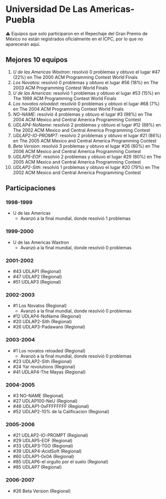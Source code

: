 # Universidad De Las Americas-Puebla

:warning: Equipos que solo participaron en el Repechaje del Gran Premio de México no están registrados oficialmente en el ICPC, por lo que no aparecerán aquí.

## Mejores 10 equipos

1. _U de las Americas Waxtron_: resolvió 0 problemas y obtuvo el lugar #47 (22%) en The 2000 ACM Programming Contest World Finals
1. _Los Novatos_: resolvió 0 problemas y obtuvo el lugar #56 (18%) en The 2003 ACM Programming Contest World Finals
1. _U de las Americas_: resolvió 1 problemas y obtuvo el lugar #53 (15%) en The 1999 ACM Programming Contest World Finals
1. _Los novatos reloaded_: resolvió 0 problemas y obtuvo el lugar #68 (7%) en The 2004 ACM Programming Contest World Finals
1. _NO-NAME_: resolvió 4 problemas y obtuvo el lugar #3 (98%) en The 2004 ACM Mexico and Central America Programming Contest
1. _UDLAP4-NoName_: resolvió 2 problemas y obtuvo el lugar #12 (88%) en The 2002 ACM Mexico and Central America Programming Contest
1. _UDLAP2-IO-PROMPT_: resolvió 2 problemas y obtuvo el lugar #21 (86%) en The 2005 ACM Mexico and Central America Programming Contest
1. _Beta Version_: resolvió 3 problemas y obtuvo el lugar #26 (80%) en The 2006 ACM Mexico and Central America Programming Contest
1. _UDLAP5-EOF_: resolvió 2 problemas y obtuvo el lugar #29 (80%) en The 2005 ACM Mexico and Central America Programming Contest
1. _UDLAP2-Sith_: resolvió 1 problemas y obtuvo el lugar #20 (79%) en The 2002 ACM Mexico and Central America Programming Contest

## Participaciones

### 1998-1999

- U de las Americas
  - Avanzó a la final mundial, donde resolvió 1 problemas

### 1999-2000

- U de las Americas Waxtron
  - Avanzó a la final mundial, donde resolvió 0 problemas

### 2001-2002

- #43 UDLAP1 (Regional)
- #47 UDLAP2 (Regional)
- #51 UDLAP3 (Regional)

### 2002-2003

- #1 Los Novatos (Regional)
  - Avanzó a la final mundial, donde resolvió 0 problemas
- #12 UDLAP4-NoName (Regional)
- #20 UDLAP2-Sith (Regional)
- #26 UDLAP3-Padawans (Regional)

### 2003-2004

- #1 Los novatos reloaded (Regional)
  - Avanzó a la final mundial, donde resolvió 0 problemas
- #23 UDLAP2-Sith (Regional)
- #24 Yar revolutions (Regional)
- #41 UDLAP4-The Mayas (Regional)

### 2004-2005

- #3 NO-NAME (Regional)
- #27 UDLAP100-NeU (Regional)
- #46 UDLAP1-0xFFFFFFFF (Regional)
- #52 UDLAP2-10% de la Calificacion (Regional)

### 2005-2006

- #21 UDLAP2-IO-PROMPT (Regional)
- #29 UDLAP5-EOF (Regional)
- #33 UDLAP3-TGO (Regional)
- #39 UDLAP4-AcidSoft (Regional)
- #60 UDLAP1-0x0A (Regional)
- #85 UDLAP6-el orgullo por el suelo (Regional)
- #85 UDLAP7 (Regional)

### 2006-2007

- #26 Beta Version (Regional)



